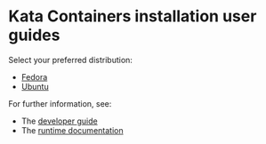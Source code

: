 # Kata Containers installation user guides

Select your preferred distribution:

* [Fedora](https://github.com/kata-containers/documentation/blob/master/install/fedora-installation-guide.md)
* [Ubuntu](https://github.com/kata-containers/documentation/blob/master/install/ubuntu-installation-guide.md) 

For further information, see:

* The [developer guide](https://github.com/kata-containers/documentation/blob/master/Developer-Guide.md)
* The [runtime documentation](https://github.com/kata-containers/runtime/blob/master/README.md)
